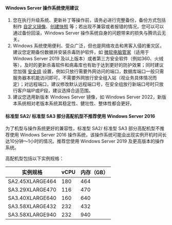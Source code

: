 #### Windows Server 操作系统使用建议
1. 您在执行升级系统、更新补丁等操作前，请务必进行完整备份，备份方式包括制作 [自定义镜像](https://cloud.tencent.com/document/product/213/4942)、[创建快照](https://cloud.tencent.com/document/product/362/5755) 等；若出现不兼容或者报错的情况，您可以可以通过备份回滚，Windows Server 操作系统自身的问题带来的损失与腾讯云无关。
2. Windows 系统使用便利、受众广泛，但也是网络攻击和黑客入侵的重灾区，建议您定期备份数据并安装杀毒防护软件，如 [微软电脑管家](https://pcmanager.microsoft.com/)（适用于 Windows Server 2019 及以上版本）或者第三方安全软件（例如360、火绒等），及时的更新杀毒软件和病毒库也有助于达到更好的防护效果；同时建议您加强 [安全组](https://cloud.tencent.com/document/product/213/12452) 设置，例如只放行需要外网访问的端口，数据库端口一般只需服务器本机能访问即可，不需要外网放行安全组入站（视业务具体情况而定）；对远程端口，建议修改默认远程端口号，在安全组放行新端口号时只放行客户端IP或IP段，建议选择合适范围。
3. 建议您选用新版本 Windows Server 镜像，如 Windows Server 2022，新版本系统相对老版本系统其稳定性、健壮性、整体性都会更好。

#### 标准型 SA2/ 标准型 SA3 部分高配机型不推荐使用 Windows Server 2016
为了机型与操作系统更好的兼容性，标准型 SA2/ 标准型 SA3 部分高配机型不推荐使用 Windows Server 2016 操作系统，该操作系统可能会出现实例开机时间长达10分钟～1小时的情况。推荐您使用 Windows Server 2019 及更高版本的操作系统。

高配机型包括以下实例规格：

| 实例规格 | vCPU | 内存（GB） |          
|---------|---------|---------|
| SA2.45XLARGE464| 180| 464|
| SA3.29XLARGE470| 116| 470|
| SA3.40XLARGE640| 160| 640|
| SA3.58XLARGE432| 232| 432|
| SA3.58XLARGE940| 232| 940|                  
 



